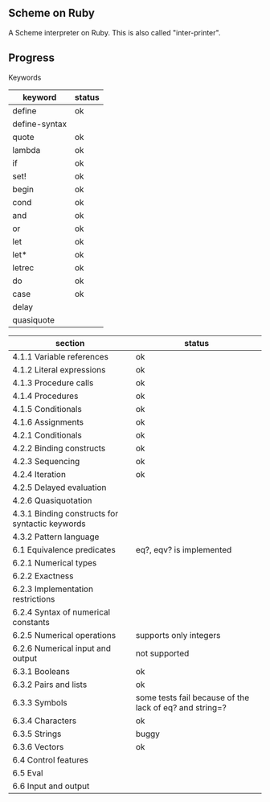 Scheme on Ruby
----
A Scheme interpreter on Ruby. This is also called "inter-printer".

## Progress
Keywords

| keyword | status |
| --- | --- |
| define | ok |
| define-syntax | |
| quote |ok |
|lambda |ok|
|if|ok|
|set!|ok|
|begin|ok|
|cond|ok|
|and|ok|
|or|ok|
|let|ok|
|let*|ok|
|letrec|ok|
|do|ok|
|case|ok|
|delay| |
|quasiquote| |

| section | status |
| --- | --- |
|4.1.1 Variable references|ok|
|4.1.2 Literal expressions|ok|
|4.1.3 Procedure calls| ok |
|4.1.4 Procedures| ok |
|4.1.5 Conditionals| ok |
|4.1.6 Assignments| ok|
|4.2.1 Conditionals| ok|
|4.2.2 Binding constructs| ok |
|4.2.3 Sequencing| ok |
|4.2.4 Iteration| ok|
|4.2.5 Delayed evaluation| |
|4.2.6 Quasiquotation| |
|4.3.1 Binding constructs for syntactic keywords| |
|4.3.2 Pattern language| |
|6.1 Equivalence predicates | eq?, eqv? is implemented|
|6.2.1 Numerical types| |
|6.2.2 Exactness| |
|6.2.3 Implementation restrictions| |
|6.2.4 Syntax of numerical constants| |
|6.2.5 Numerical operations | supports only integers |
|6.2.6 Numerical input and output | not supported|
|6.3.1 Booleans | ok|
|6.3.2 Pairs and lists | ok |
|6.3.3 Symbols |some tests fail because of the lack of eq? and string=?|
|6.3.4 Characters |ok|
|6.3.5 Strings |buggy|
|6.3.6 Vectors |ok|
|6.4 Control features| |
|6.5 Eval | |
|6.6 Input and output| |
